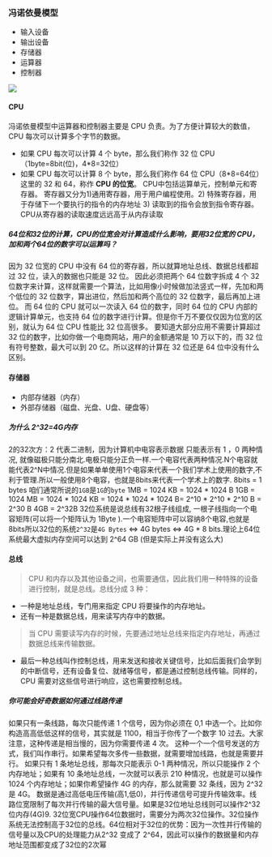 ### 冯诺依曼模型
* 输入设备
* 输出设备
* 存储器
* 运算器
* 控制器

![](./fengnuoyiman.jpg)

#### CPU
冯诺依曼模型中运算器和控制器主要是 CPU 负责。为了方便计算较大的数值，CPU 每次可以计算多个字节的数据。
* 如果 CPU 每次可以计算 4 个 byte，那么我们称作 32 位 CPU（1byte=8bit(位)，4*8=32位）
* 如果 CPU 每次可以计算 8 个 byte，那么我们称作 64 位 CPU（8*8=64位）
这里的 32 和 64，称作 **CPU 的位宽**。
CPU中包括运算单元，控制单元和寄存器。
寄存器又分为1)通用寄存器，用于用户编程使用。2) 特殊寄存器，用于存储下一个要执行的指令的内存地址 3) 读取到的指令会放到指令寄存器。
CPU从寄存器的读取速度远远高于从内存读取

##### 64位和32位的计算，CPU的位宽会对计算造成什么影响，要用32位宽的 CPU，加和两个64位的数字可以运算吗？
因为 32 位宽的 CPU 中没有 64 位的寄存器，所以就算地址总线、数据总线都超过 32 位，读入的数据也只能是 32 位。
因此必须把两个 64 位数字拆成 4 个 32 位数字来计算，这样就需要一个算法，比如用像小时候做加法竖式一样，先加和两个低位的 32 位数字，算出进位，然后加和两个高位的 32 位数字，最后再加上进位。
而 64 位的 CPU 就可以一次读入 64 位的数字，同时 64 位的 CPU 内部的逻辑计算单元，也支持 64 位的数字进行计算。但是你千万不要仅仅因为位宽的区别，就认为 64 位 CPU 性能比 32 位高很多。
要知道大部分应用不需要计算超过 32 位的数字，比如你做一个电商网站，用户的金额通常是 10 万以下的，而 32 位有符号整数，最大可以到 20 亿。所以这样的计算在 32 位还是 64 位中没有什么区别。

#### 存储器
* 内部存储器（内存）
* 外部存储器（磁盘、光盘、U盘、硬盘等）

##### 为什么 2^32=4G内存
2的32次方：2 代表二进制，因为计算机中电容表示数据 只能表示有 1 ，0  两种情况, 就像磁极只能分南北.电极只能分正负一样.一个电容代表两种情况.N个电容就能代表2^N中情况.但是如果单单使用1个电容来代表一个我们学术上使用的数字,不利于管理.所以一般使用8个电容，也就是8bits来代表一个学术上的数字. 8bits = 1 bytes 咱们通常所说的`1GB`是`1G`的`byte`
1MB = 1024 KB = 1024 * 1024 B
1GB = 1024 MB = 1024 * 1024 KB = 1024 * 1024 * 1024 B= 2^10 * 2^10 * 2^10 B = 2^30 B
4GB = 2^32B
32位系统是说总线有32根子线组成, 一根子线指向一个电容矩阵(可以将一个矩阵认为 1Byte ).一个电容矩阵中可以容纳8个电容,也就是 8bits所以32位的系统`2^32`是`4G Bytes`   <=>   4G bytes   <=>  4G * 8 bits.理论上64位系统最大虚拟内存空间可以达到 2^64 GB (但是实际上并没有这么大)

#### 总线
> CPU 和内存以及其他设备之间，也需要通信，因此我们用一种特殊的设备进行控制，就是总线。总线分成 3 种：
* 一种是地址总线，专门用来指定 CPU 将要操作的内存地址。
* 还有一种是数据总线，用来读写内存中的数据。
> 当 CPU 需要读写内存的时候，先要通过地址总线来指定内存地址，再通过数据总线来传输数据。
* 最后一种总线叫作控制总线，用来发送和接收关键信号，比如后面我们会学到的中断信号，还有设备复位、就绪等信号，都是通过控制总线传输。同样的，CPU 需要对这些信号进行响应，这也需要控制总线。


##### 你可能会好奇数据如何通过线路传递
如果只有一条线路，每次只能传递 1 个信号，因为你必须在 0,1 中选一个。比如你构造高高低低这样的信号，其实就是 1100，相当于你传了一个数字 10 过去。大家注意，这种传递是相当慢的，因为你需要传递 4 次。
这种一个一个信号发送的方式，我们叫作串行。如果希望每次多传一些数据，就需要增加线路，也就是需要并行。
如果只有 1 条地址总线，那每次只能表示 0-1 两种情况，所以只能操作 2 个内存地址；如果有 10 条地址总线，一次就可以表示 210 种情况，也就是可以操作 1024 个内存地址；如果你希望操作 4G 的内存，那么就需要 32 条线，因为 2^32 是 4G。
数据是通过高低电压传输(高1,低0)，并行传递信号可提升传输效率。线路位宽限制了每次并行传输的最大信号量。如果是32位地址总线则可以操作2^32位内存(4G)9. 32位宽CPU操作64位数据时，需要分为两次32位操作。32位操作系统无法控制高于32位的总线。64位相对于32位的优势：因为一次性并行传输的信号量以及CPU的处理能力从2^32 变成了 2^64，因此可以操作的数据量和内存地址范围都变成了32位的2次幂

